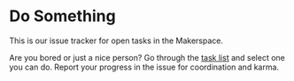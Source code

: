 # Do Something

This is our issue tracker for open tasks in the Makerspace.

Are you bored or just a nice person? Go through the [task list](https://github.com/heidelberg-makerspace/do-something/issues) and select one you can do. Report your progress in the issue for coordination and karma.
